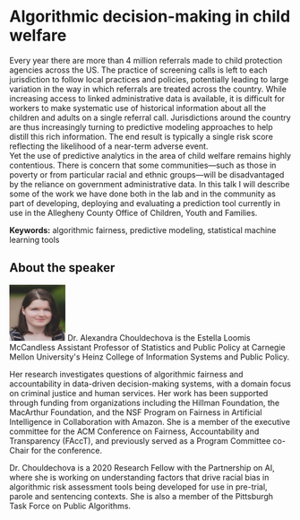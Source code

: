 # Algorithmic decision-making in child welfare  

Every year there are more than 4 million referrals made to child protection agencies across the US. 
The practice of screening calls is left to each jurisdiction to follow local practices and policies, potentially leading to large variation in the way in which 
referrals are treated across the country. While increasing access to linked administrative data is available, it is difficult for workers to make systematic use of 
historical information about all the children and adults on a single referral call.  Jurisdictions around the country are thus increasingly turning to predictive modeling 
approaches to help distill this rich information.  The end result is typically a single risk score reflecting the likelihood of a near-term adverse event.  
Yet the use of predictive analytics in the area of child welfare remains highly contentious. There is concern that some communities—such as those in poverty or 
from particular racial and ethnic groups—will be disadvantaged by the reliance on government administrative data.  In this talk I will describe some of the work we 
have done both in the lab and in the community as part of developing, deploying and evaluating a prediction tool currently in use in the 
Allegheny County Office of Children, Youth and Families.

**Keywords:** algorithmic fairness, predictive modeling, statistical machine learning tools


## About the speaker
<!--![Image Text](https://github.com/women-plus-datascience/women-plus-datascience.github.io/blob/master/images/headshots/alex_c.jpg){:class="img-responsive"} -->

<img src="https://github.com/women-plus-datascience/women-plus-datascience.github.io/blob/master/images/headshots/alex_c.jpg" width="100" height="100"> Dr. Alexandra Chouldechova is the Estella Loomis McCandless Assistant Professor of Statistics and Public Policy at Carnegie Mellon University's Heinz College of Information Systems and Public Policy. 

Her research investigates questions of algorithmic fairness and accountability in data-driven decision-making systems, with a domain focus on criminal justice and human services.
Her work has been supported through funding from organizations including the Hillman Foundation, the MacArthur Foundation, and the NSF Program on Fairness in Artificial Intelligence 
in Collaboration with Amazon. She is a member of the executive committee for the ACM Conference on Fairness, Accountability and Transparency (FAccT), 
and previously served as a Program Committee co-Chair for the conference.

Dr. Chouldechova is a 2020 Research Fellow with the Partnership on AI, where she is working on understanding factors that drive racial bias in 
algorithmic risk assessment tools being developed for use in pre-trial, parole and sentencing contexts. She is also a member of the Pittsburgh Task Force on Public Algorithms.


